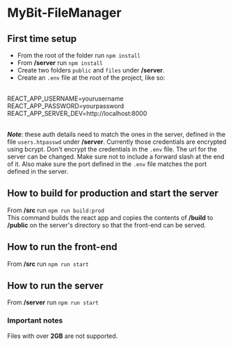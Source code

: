 # MyBit-FileManager

## First time setup
* From the root of the folder run ```npm install```
* From **/server** run ```npm install```
* Create two folders ```public``` and ```files``` under **/server**.
* Create an ```.env``` file at the root of the project, like so:
<br/>
REACT_APP_USERNAME=yourusername
<br/>
REACT_APP_PASSWORD=yourpassword
<br/>
REACT_APP_SERVER_DEV=http://localhost:8000
<br/>
<br/>

***Note***: these auth details need to match the ones in the server, defined in the file ```users.htpasswd``` under **/server**. Currently those credentials are encrypted using bcrypt. Don't encrypt the credentials in the ```.env``` file. The url for the server can be changed. Make sure not to include a forward slash at the end of it. Also make sure the port defined in the ```.env``` file matches the port defined in the server.

## How to build for production and start the server
From **/src** run ```npm run build:prod```<br/>
This command builds the react app and copies the contents of **/build** to **/public** on the server's directory so that the front-end can be served.

## How to run the front-end
From **/src** run ```npm run start```<br/>

## How to run the server
From **/server** run ```npm run start```

### Important notes
Files with over **2GB** are not supported.
